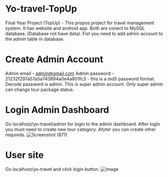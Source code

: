 # Yo-travel-TopUp
Final Year Project (TopUp) - This propos project for travel management system. It has website and android app. Both are conect to MySQL database. (Database not have data).
Fist you need to add admin account to the admin table in database. 
# Create Admin Account
Admin email - admin@gmail.com
Admin password - 21232f297a57a5a743894a0e4a801fc3 - this is a md5 password format. Decode password is admin. This is super admin account. Only super admin can change tour package status.
# Login Admin Dashboard
Go localhost/yo-travel/admin for login to the admin dashboard. After login you must need to create new tour category. Afyter you can create other requreds.
![Screenshot (871)](https://user-images.githubusercontent.com/60886141/194048524-b1d885c4-3362-4257-add7-07e38469cc91.png)
# User site
Go localhost/yo-travel and click login button.
![image](https://user-images.githubusercontent.com/60886141/194048774-0472fb6b-a47f-47e4-8567-fb748ef2cba9.png)



